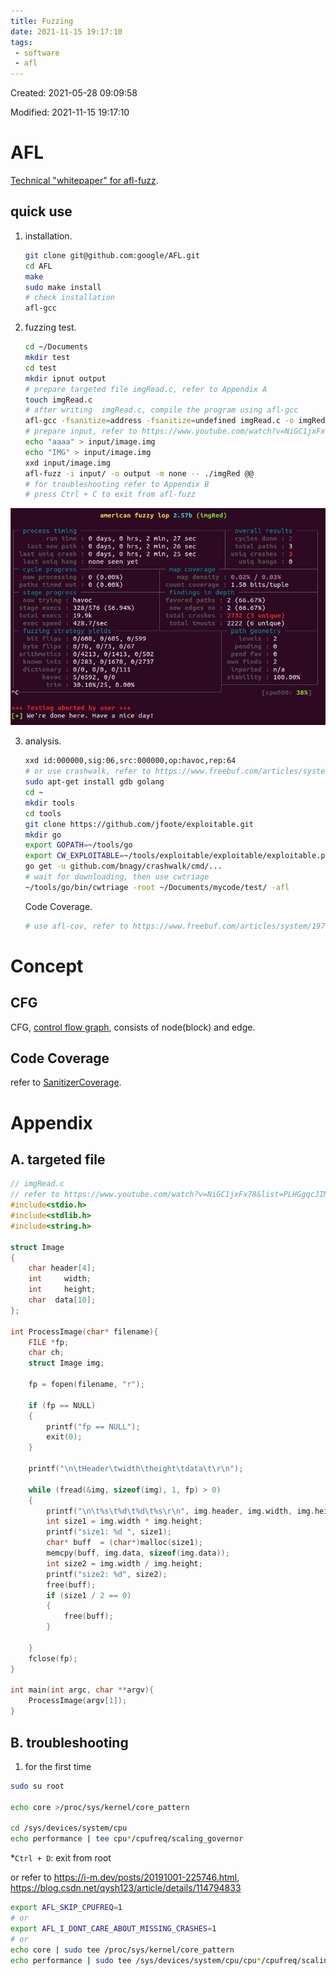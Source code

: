 ```yaml
---
title: Fuzzing
date: 2021-11-15 19:17:10
tags:
 - software
 - afl
---
```


Created: 2021-05-28 09:09:58

Modified: 2021-11-15 19:17:10



<!--more-->

# AFL

[Technical "whitepaper" for afl-fuzz](https://lcamtuf.coredump.cx/afl/technical_details.txt).

## quick use

1. installation.

   ```bash
   git clone git@github.com:google/AFL.git
   cd AFL
   make
   sudo make install
   # check installation
   afl-gcc
   ```

2. fuzzing test.

   ```bash
   cd ~/Documents
   mkdir test
   cd test
   mkdir ipnut output
   # prepare targeted file imgRead.c, refer to Appendix A
   touch imgRead.c
   # after writing  imgRead.c, compile the program using afl-gcc
   afl-gcc -fsanitize=address -fsanitize=undefined imgRead.c -o imgRed
   # prepare input, refer to https://www.youtube.com/watch?v=NiGC1jxFx78&list=PLHGgqcJIME5koI76OlBdBj7sCid1hbjf-&index=3
   echo "aaaa" > input/image.img
   echo "IMG" > input/image.img
   xxd input/image.img
   afl-fuzz -i input/ -o output -m none -- ./imgRed @@
   # for troubleshooting refer to Appendix B
   # press Ctrl + C to exit from afl-fuzz
   ```

![fuzzing2](Fuzz/fuzzing2.png)

3. analysis.

   ```bash
   xxd id:000000,sig:06,src:000000,op:havoc,rep:64
   # or use crashwalk, refer to https://www.freebuf.com/articles/system/197678.html
   sudo apt-get install gdb golang
   cd ~
   mkdir tools
   cd tools
   git clone https://github.com/jfoote/exploitable.git
   mkdir go
   export GOPATH=~/tools/go
   export CW_EXPLOITABLE=~/tools/exploitable/exploitable/exploitable.py
   go get -u github.com/bnagy/crashwalk/cmd/...
   # wait for downloading, then use cwtriage
   ~/tools/go/bin/cwtriage -root ~/Documents/mycode/test/ -afl
   ```
   
   Code Coverage.
   
   ```bash
   # use afl-cov, refer to https://www.freebuf.com/articles/system/197678.html
   ```
   
   

# Concept

## CFG

CFG, [control flow graph](https://en.wikipedia.org/wiki/Control-flow_graph), consists of node(block) and edge.

## Code Coverage

refer to [SanitizerCoverage](https://clang.llvm.org/docs/SanitizerCoverage.html).

# Appendix

## A. targeted file



   ```c
   // imgRead.c
   // refer to https://www.youtube.com/watch?v=NiGC1jxFx78&list=PLHGgqcJIME5koI76OlBdBj7sCid1hbjf-&index=3
   #include<stdio.h>
   #include<stdlib.h>
   #include<string.h>
   
   struct Image
   {
       char header[4];
       int     width;
       int     height;
       char  data[10];
   };
   
   int ProcessImage(char* filename){
       FILE *fp;
       char ch;
       struct Image img;
   
       fp = fopen(filename, "r");
       
       if (fp == NULL)
       {
           printf("fp == NULL");
           exit(0);
       }
       
       printf("\n\tHeader\twidth\theight\tdata\t\r\n");
   
       while (fread(&img, sizeof(img), 1, fp) > 0)
       {
           printf("\n\t%s\t%d\t%d\t%s\r\n", img.header, img.width, img.height, img.data);
           int size1 = img.width * img.height;
           printf("size1: %d ", size1);
           char* buff  = (char*)malloc(size1);
           memcpy(buff, img.data, sizeof(img.data));
           int size2 = img.width / img.height;
           printf("size2: %d", size2);
           free(buff);
           if (size1 / 2 == 0)
           {
               free(buff);
           }
           
       }
       fclose(fp);
   }
   
   int main(int argc, char **argv){
       ProcessImage(argv[1]);
   }
   ```

   

## B. troubleshooting

1. for the first time

```bash
sudo su root

echo core >/proc/sys/kernel/core_pattern

cd /sys/devices/system/cpu
echo performance | tee cpu*/cpufreq/scaling_governor
```

*`Ctrl + D`: exit from root

or refer to https://i-m.dev/posts/20191001-225746.html, https://blog.csdn.net/qysh123/article/details/114794833

```bash
export AFL_SKIP_CPUFREQ=1
# or 
export AFL_I_DONT_CARE_ABOUT_MISSING_CRASHES=1
# or 
echo core | sudo tee /proc/sys/kernel/core_pattern
echo performance | sudo tee /sys/devices/system/cpu/cpu*/cpufreq/scaling_governor
```



